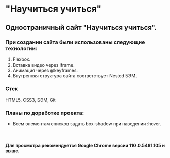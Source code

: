 # "Научиться учиться"

## Одностраничный сайт "Научиться учиться".
### При создании сайта были использованы следующие технологии:
1. Flexbox.
2. Вставка видео через iframe.
3. Анимация через @keyframes.
4. Внутренняя структура сайта соответствует Nested БЭМ.  

### Стек
HTML5, CSS3, БЭМ, Git

### Планы по доработке проекта:
* Всем элементам списков задать box-shadow при наведении :hover.  

<br>

#### Для просмотра рекомендуется Google Chrome версии 110.0.5481.105 и выше.
